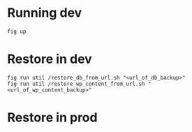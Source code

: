 # Running dev
```
fig up
```

# Restore in dev
```
fig run util /restore_db_from_url.sh "<url_of_db_backup>"
fig run util /restore_wp_content_from_url.sh "<url_of_wp_content_backup>"
```

# Restore in prod
```


```

